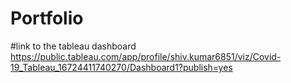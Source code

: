# Portfolio
#link to the tableau dashboard https://public.tableau.com/app/profile/shiv.kumar6851/viz/Covid-19_Tableau_16724411740270/Dashboard1?publish=yes
